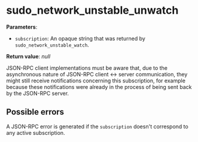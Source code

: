 # sudo_network_unstable_unwatch

**Parameters**:

- `subscription`: An opaque string that was returned by `sudo_network_unstable_watch`.

**Return value**: *null*

JSON-RPC client implementations must be aware that, due to the asynchronous nature of JSON-RPC client <-> server communication, they might still receive notifications concerning this subscription, for example because these notifications were already in the process of being sent back by the JSON-RPC server.

## Possible errors

A JSON-RPC error is generated if the `subscription` doesn't correspond to any active subscription.
